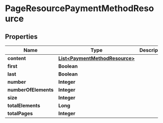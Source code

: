 
# PageResourcePaymentMethodResource

## Properties
Name | Type | Description | Notes
------------ | ------------- | ------------- | -------------
**content** | [**List&lt;PaymentMethodResource&gt;**](PaymentMethodResource.md) |  |  [optional]
**first** | **Boolean** |  |  [optional]
**last** | **Boolean** |  |  [optional]
**number** | **Integer** |  |  [optional]
**numberOfElements** | **Integer** |  |  [optional]
**size** | **Integer** |  |  [optional]
**totalElements** | **Long** |  |  [optional]
**totalPages** | **Integer** |  |  [optional]



